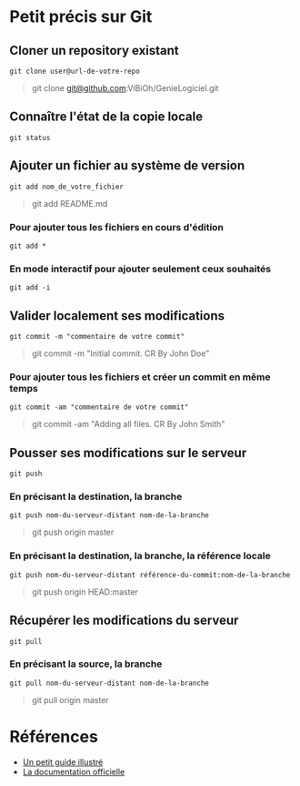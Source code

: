 # Petit précis sur Git

## Cloner un repository existant

`git clone user@url-de-votre-repo`

> git clone git@github.com:ViBiOh/GenieLogiciel.git

## Connaître l'état de la copie locale

`git status`

## Ajouter un fichier au système de version

`git add nom_de_votre_fichier`

> git add README.md

### Pour ajouter tous les fichiers en cours d'édition

`git add *`

### En mode interactif pour ajouter seulement ceux souhaités

`git add -i`

## Valider localement ses modifications

`git commit -m "commentaire de votre commit"`

> git commit -m "Initial commit. CR By John Doe"

### Pour ajouter tous les fichiers et créer un commit en même temps

`git commit -am "commentaire de votre commit"`

> git commit -am "Adding all files. CR By John Smith"

## Pousser ses modifications sur le serveur

`git push`

### En précisant la destination, la branche

`git push nom-du-serveur-distant nom-de-la-branche`

> git push origin master

### En précisant la destination, la branche, la référence locale

`git push nom-du-serveur-distant référence-du-commit:nom-de-la-branche`

> git push origin HEAD:master

## Récupérer les modifications du serveur

`git pull`

### En précisant la source, la branche

`git pull nom-du-serveur-distant nom-de-la-branche`

> git pull origin master

# Références

* [Un petit guide illustré](http://rogerdudler.github.io/git-guide/index.fr.html)
* [La documentation officielle](http://git-scm.com/book/fr/v1)